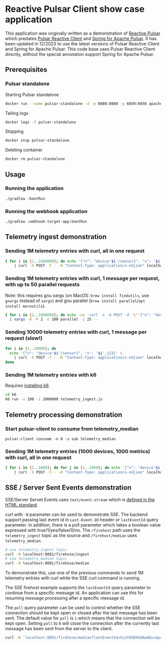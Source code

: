 # Reactive Pulsar Client show case application

This application was originally written as a demonstration of [Reactive Pulsar](https://github.com/datastax/reactive-pulsar) which predates [Pulsar Reactive Client](https://github.com/apache/pulsar-client-reactive_) and [Spring for Apache Pulsar](https://github.com/spring-projects/spring-pulsar). It has been updated in 12/2023 to use the latest versions of Pulsar Reactive Client and Spring for Apache Pulsar. This code base uses Pulsar Reactive Client directly, without the special annotation support Spring for Apache Pulsar. 

## Prerequisites

### Pulsar standalone

Starting Pulsar standalone
```bash
docker run --name pulsar-standalone -d -p 8080:8080 -p 6650:6650 apachepulsar/pulsar:4.0.0 /pulsar/bin/pulsar standalone -nss -nfw
```

Tailing logs
```bash
docker logs -f pulsar-standalone
```

Stopping
```bash
docker stop pulsar-standalone
```

Deleting container
```bash
docker rm pulsar-standalone
```

## Usage

### Running the application

```bash
./gradlew :bootRun
```

### Running the webhook application

```bash
./gradlew :webhook-target-app:bootRun
```

## Telemetry ingest demonstration

### Sending 1M telemetry entries with curl, all in one request

```bash
{ for i in {1..1000000}; do echo '{"n": "device'$i'/sensor1", "v": '$i'.123}'; done; } \
    | curl -X POST -T - -H "Content-Type: application/x-ndjson" localhost:8081/telemetry
```

### Sending 1M telemetry entries with curl, 1 message per request, with up to 50 parallel requests

Note: this requires gnu xargs (on MacOS: `brew install findutils`, use `gxargs` instead of `xargs`)
and gnu parallel (`brew install parallel`/`apt install moreutils`).

```bash
{ for i in {1..1000000}; do echo -ne 'curl -s -X POST -d '\''{"n": "device'$i'/sensor1", "v": '$i'.123}'\'' -H "Content-Type: application/x-ndjson" localhost:8081/telemetry''\0'; done; } \
  | xargs -0 -P 2 -n 100 parallel -j 25 --
```

### Sending 10000 telemetry entries with curl, 1 message per request (slow!)

```bash
for i in {1..10000}; do
  echo '{"n": "device'$i'/sensor1", "v": '$i'.123}' \
    | curl -X POST -T - -H "Content-Type: application/x-ndjson" localhost:8081/telemetry
done
```

### Sending 1M telemetry entries with k6

Requires [installing k6](https://k6.io/docs/getting-started/installation/).
```bash
cd k6
k6 run -u 100 -i 1000000 telemetry_ingest.js
```


## Telemetry processing demonstration

### Start pulsar-client to consume from telemetry_median

```
pulsar-client consume -n 0 -s sub telemetry_median
```

### Sending 1M telemetry entries (1000 devices, 1000 metrics) with curl, all in one request

```bash
{ for i in {1..1000}; do for j in {1..1000}; do echo '{"n": "device'$i'/sensor1", "v": '$j'.123}'; done; done; } \
    | curl -X POST -T - -H "Content-Type: application/x-ndjson" localhost:8081/telemetry
```


## SSE / Server Sent Events demonstration

SSE/Server Servet Events uses `text/event-stream` which is [defined in the HTML standard](https://html.spec.whatwg.org/#parsing-an-event-stream).

curl with `-N` parameter can be used to demonstrate SSE. 
The backend support passing last event id in `Last-Event-ID` header or `lastEventId` query parameter. In addition, there is 
a poll parameter which takes a boolean value expressed with true/1/yes/false/0/no. 
The `/firehost` path uses the `telemetry_ingest` topic as the source and `/firehost/median` uses `telemetry_median`. 

```bash
# use telemetry_ingest topic
curl -N localhost:8081/firehose/ingest
# use telemetry_median topic
curl -N localhost:8081/firehose/median
```

To demonstrate this, use one of the previous commands to send 1M telemetry entries with curl while the SSE curl command is running.

The SSE firehost example supports the `lastEventId` query parameter to continue from a specific message id. An application can use this for resuming message processing after a specific message id. 

The `poll` query parameter can be used to control whether the SSE connection should be kept open or closed after the last message has been sent. The default value for `poll` is `1` which means that the connection will be kept open. Setting `poll` to `0` will close the connection after the currently last message has been sent from the server to the client.
 
```bash
curl -N 'localhost:8081/firehose/median?lastEventId=CLoYEOEHIAAwAQ==&poll=0'
```